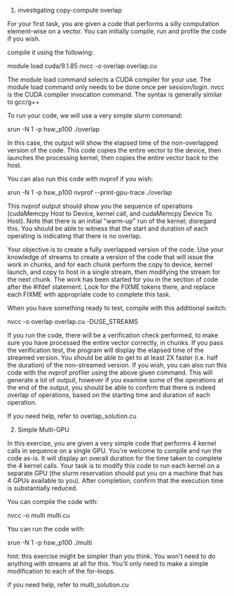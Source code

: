 1. investigating copy-compute overlap

For your first task, you are given a code that performs a silly computation element-wise on a vector.  You can initially compile, run and profile the code if you wish. 

compile it using the following:

module load cuda/9.1.85
nvcc -o overlap overlap.cu


The module load command selects a CUDA compiler for your use. The module load command only needs to be done once per session/login.  nvcc is the CUDA compiler invocation command.  The syntax is generally similar to gcc/g++

To run your code, we will use a very simple slurm command:

srun -N 1 -p hsw_p100 ./overlap

In this case, the output will show the elapsed time of the non-overlapped version of the code.  This code copies the entire vector to the device, then launches the processing kernel, then copies the entire vector back to the host.

You can also run this code with nvprof if you wish:


srun -N 1 -p hsw_p100 nvprof --print-gpu-trace ./overlap

This nvprof output should show you the sequence of operations (cudaMemcpy Host to Device, kernel call, and cudaMemcpy Device To Host).  Note that there is an initial "warm-up" run of the kernel; disregard this.  You should be able to witness that the start and duration of each operating is indicating that there is no overlap.

Your objective is to create a fully overlapped version of the code.  Use your knowledge of streams to create a version of the code that will issue the work in chunks, and for each chunk perform the copy to device, kernel launch, and copy to host in a single stream, then modifying the stream for the next chunk.  The work has been started for you in the section of code after the #ifdef statement.  Look for the FIXME tokens there, and replace each FIXME with appropriate code to complete this task.

When you have something ready to test, compile with this additional switch:

nvcc -o overlap overlap.cu -DUSE_STREAMS

If you run the code, there will be a verification check performed, to make sure you have processed the entire vector correctly, in chunks.  If you pass the verification test, the program will display the elapsed time of the streamed version.  You should be able to get to at least 2X faster (i.e. half the duration) of the non-streamed version.  If you wish, you can also run this code with the nvprof profiler using the above given command.  This will generate a lot of output, however if you examine some of the operations at the end of the output, you should be able to confirm that there is indeed overlap of operations, based on the starting time and duration of each operation.

If you need help, refer to overlap_solution.cu


2. Simple Multi-GPU

In this exercise, you are given a very simple code that performs 4 kernel calls in sequence on a single GPU.  You're welcome to compile and run the code as-is.  It will display an overall duration for the time taken to complete the 4 kernel calls.  Your task is to modify this code to run each kernel on a separate GPU (the slurm reservation should put you on a machine that has 4 GPUs available to you).  After completion, confirm that the execution time is substantially reduced.

You can compile the code with:

nvcc -o multi multi.cu

You can run the code with:

srun -N 1 -p hsw_p100 ./multi

hint: this exercise might be simpler than you think.  You won't need to do anything with streams at all for this.  You'll only need to make a simple modification to each of the for-loops.

if you need help, refer to multi_solution.cu

